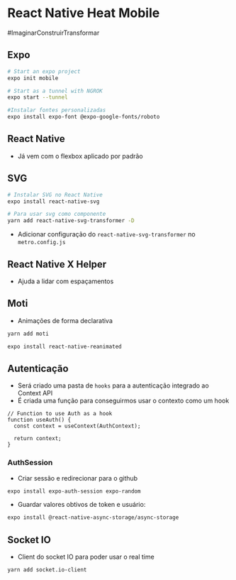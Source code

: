 # React Native Heat Mobile

#ImaginarConstruirTransformar

## Expo

```sh
# Start an expo project
expo init mobile

# Start as a tunnel with NGROK
expo start --tunnel

#Instalar fontes personalizadas
expo install expo-font @expo-google-fonts/roboto
```

## React Native

- Já vem com o flexbox aplicado por padrão

## SVG

```sh
# Instalar SVG no React Native
expo install react-native-svg

# Para usar svg como componente
yarn add react-native-svg-transformer -D
```

- Adicionar configuração do `react-native-svg-transformer` no `metro.config.js`

## React Native X Helper

- Ajuda a lidar com espaçamentos

## Moti

- Animações de forma declarativa

```sh
yarn add moti

expo install react-native-reanimated
```

## Autenticação

- Será criado uma pasta de `hooks` para a autenticação integrado ao Context API
- É criada uma função para conseguirmos usar o contexto como um hook

```tsx
// Function to use Auth as a hook
function useAuth() {
  const context = useContext(AuthContext);

  return context;
}
```

### AuthSession

- Criar sessão e redirecionar para o github

```sh
expo install expo-auth-session expo-random
```

- Guardar valores obtivos de token e usuário:

```sh
expo install @react-native-async-storage/async-storage
```

## Socket IO

- Client do socket IO para poder usar o real time

```sh
yarn add socket.io-client
```
